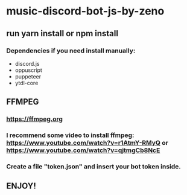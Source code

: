 # music-discord-bot-js-by-zeno

## run yarn install or npm install

### Dependencies if you need install manually:
- discord.js
- oppuscript
- puppeteer
- ytdl-core

## FFMPEG

### https://ffmpeg.org

### I recommend some video to install ffmpeg: https://www.youtube.com/watch?v=r1AtmY-RMyQ or https://www.youtube.com/watch?v=qjtmgCb8NcE

### Create a file "token.json" and insert your bot token inside.

## ENJOY!
